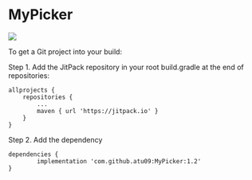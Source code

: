 # MyPicker

[![](https://jitpack.io/v/atu09/MyPicker.svg)](https://jitpack.io/#atu09/MyPicker)


To get a Git project into your build:

Step 1. Add the JitPack repository in your root build.gradle at the end of repositories:

	allprojects {
		repositories {
			...
			maven { url 'https://jitpack.io' }
		}
	}
  
Step 2. Add the dependency

	dependencies {
	        implementation 'com.github.atu09:MyPicker:1.2'
	}
